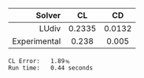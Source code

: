 |          Solver | CL      | CD      |
| --------------: | :-----: | :-----: |
|           LUdiv | 0.2335  | 0.0132  |
|    Experimental | 0.238   | 0.005   |

	CL Error:	1.89﹪
	Run time:	0.44 seconds

